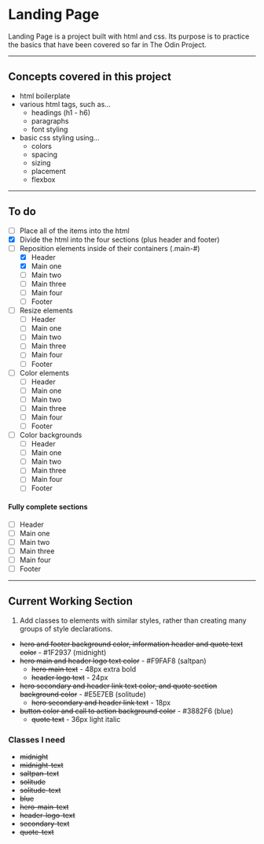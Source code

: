 # Landing Page

Landing Page is a project built with html and css. Its purpose is to practice the basics that have been covered so far in The Odin Project.

___

## Concepts covered in this project

- html boilerplate 
- various html tags, such as...
    - headings (h1 - h6)
    - paragraphs
    - font styling
- basic css styling using...
    - colors
    - spacing
    - sizing
    - placement
    - flexbox
___

## To do

- [ ] Place all of the items into the html
- [x] Divide the html into the four sections (plus header and footer)
- [ ] Reposition elements inside of their containers (.main-#)
  - [x] Header
  - [x] Main one <!--- This one is not perfect -->
  - [ ] Main two
  - [ ] Main three
  - [ ] Main four
  - [ ] Footer
- [ ] Resize elements
  - [ ] Header
  - [ ] Main one
  - [ ] Main two
  - [ ] Main three
  - [ ] Main four
  - [ ] Footer
- [ ] Color elements
  - [ ] Header
  - [ ] Main one
  - [ ] Main two
  - [ ] Main three
  - [ ] Main four
  - [ ] Footer
- [ ] Color backgrounds
  - [ ] Header
  - [ ] Main one
  - [ ] Main two
  - [ ] Main three
  - [ ] Main four
  - [ ] Footer

#### Fully complete sections

 - [ ] Header
 - [ ] Main one
 - [ ] Main two
 - [ ] Main three
 - [ ] Main four
 - [ ] Footer

___

## Current Working Section

1. Add classes to elements with similar styles, rather than creating many groups of style declarations.
  -  ~~hero and footer background color, information header and quote text color~~ - #1F2937 (midnight)
  -  ~~hero main and header logo text color~~ - #F9FAF8 (saltpan)
     -  ~~hero main text~~ - 48px extra bold
     -  ~~header logo text~~ - 24px
  -  ~~hero secondary and header link text color, and quote section background color~~ - #E5E7EB (solitude)
     -  ~~hero secondary and header link text~~ - 18px 
  -  ~~button color and call to action background color~~ - #3882F6 (blue)
     -  ~~quote text~~ - 36px light italic
  
### Classes I need
 - ~~midnight~~
 - ~~midnight-text~~
 - ~~saltpan-text~~
 - ~~solitude~~
 - ~~solitude-text~~
 - ~~blue~~
 - ~~hero-main-text~~
 - ~~header-logo-text~~
 - ~~secondary-text~~
 - ~~quote-text~~